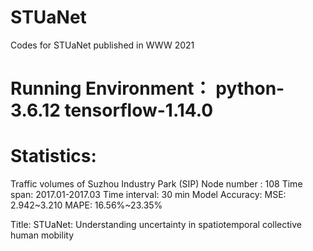 # STUaNet
Codes for STUaNet published in WWW 2021

# Running Environment： python-3.6.12 tensorflow-1.14.0  
# Statistics:
Traffic volumes of Suzhou Industry Park (SIP)
Node number : 108
Time span: 2017.01-2017.03
Time interval: 30 min
Model Accuracy: 
MSE: 2.942~3.210
MAPE: 16.56%~23.35%

Title: STUaNet: Understanding uncertainty in spatiotemporal collective human mobility
